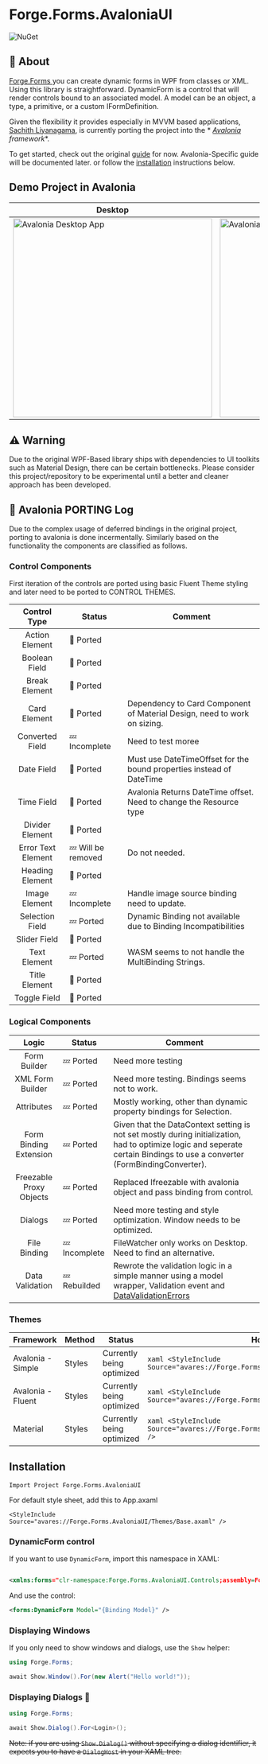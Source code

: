 # Forge.Forms.AvaloniaUI
![NuGet](https://img.shields.io/nuget/v/Forge.Forms.AvaloniaUI.svg)
## 📖 About

[Forge.Forms ](https://github.com/WPF-Forge/Forge.Forms)you can create dynamic forms in WPF from classes or XML.
Using this library is straightforward. DynamicForm is a control that will render controls bound to an associated model.
A model can be an object, a type, a primitive, or a custom IFormDefinition.

Given the flexibility it provides especially in MVVM based
applications, [Sachith Liyanagama](https://github.com/SachiHarshitha), is currently porting the project into the *
*[Avalonia](https://avaloniaui.net/) framework**.

To get started, check out the original [guide](https://wpf-forge.github.io/Forge.Forms/guides/getting-started) for now.
Avalonia-Specific guide will be documented later.
or follow the [installation](#installation) instructions below.

## Demo Project in Avalonia

| **Desktop**                                                                                                                           | **WASM**                                                                                                                                         |
|---------------------------------------------------------------------------------------------------------------------------------------|--------------------------------------------------------------------------------------------------------------------------------------------------|
| <img src="https://github.com/user-attachments/assets/c658e2ec-230d-4292-9e14-b50e9e686d24" title="Avalonia Desktop App" width="400"/> | <img src="https://github.com/user-attachments/assets/c773e661-8458-4755-9d65-17a10c738609" title="Avalonia Webassembly App (WASM)" width="400"/> |

## ⚠️ Warning

Due to the original WPF-Based library ships with dependencies to UI toolkits such as Material Design, there can be
certain bottlenecks.
Please consider this project/repository to be experimental until a better and cleaner approach has been developed.

## 🚀 Avalonia PORTING Log

Due to the complex usage of deferred bindings in the original project, porting to avalonia is done incermentally.
Similarly based on the functionality the components are classified as follows.

### Control Components

First iteration of the controls are ported using basic Fluent Theme styling and later need to be ported to CONTROL
THEMES.

|    Control Type    | Status                 | Comment                                                                  |
|:------------------:|------------------------|--------------------------------------------------------------------------|
|   Action Element   | :crossed_flags: Ported |                                                                          |
|   Boolean Field    | :crossed_flags: Ported |                                                                          |
|   Break Element    | :crossed_flags: Ported |                                                                          |
|    Card Element    | :crossed_flags: Ported | Dependency to Card Component of Material Design, need to work on sizing. |
|  Converted Field   | :zzz: Incomplete       | Need to test moree                                                       |
|     Date Field     | :crossed_flags: Ported | Must use DateTimeOffset for the bound properties instead of DateTime     |
|     Time Field     | :crossed_flags: Ported | Avalonia Returns DateTime offset. Need to change the Resource type       |
|  Divider Element   | :crossed_flags: Ported |                                                                          |
| Error Text Element | :zzz: Will be removed  | Do not needed.                                                           |
|  Heading Element   | :crossed_flags: Ported |                                                                          |
|   Image Element    | :zzz: Incomplete       | Handle image source binding need to update.                              |
|  Selection Field   | :zzz: Ported           | Dynamic Binding not available due to Binding Incompatibilities           |
|    Slider Field    | :crossed_flags: Ported |                                                                          |
|    Text Element    | :zzz:  Ported          | WASM seems to not handle the MultiBinding Strings.                       |
|   Title Element    | :crossed_flags: Ported |                                                                          |
|    Toggle Field    | :crossed_flags: Ported |                                                                          |

### Logical Components

|          Logic          | Status           | Comment                                                                                                                                                                                                                                                |
|:-----------------------:|------------------|--------------------------------------------------------------------------------------------------------------------------------------------------------------------------------------------------------------------------------------------------------|
|      Form Builder       | :zzz: Ported     | Need more testing                                                                                                                                                                                                                                      |
|    XML Form Builder     | :zzz: Ported     | Need more testing. Bindings seems not to work.                                                                                                                                                                                                         |
|       Attributes        | :zzz: Ported     | Mostly working, other than dynamic property bindings for Selection.                                                                                                                                                                                    |
| Form Binding Extension  | :zzz: Ported     | Given that the DataContext setting is not set mostly during initialization, had to optimize logic and seperate certain Bindings to use a converter (FormBindingConverter).                                                                             |
| Freezable Proxy Objects | :zzz: Ported     | Replaced Ifreezable with avalonia object and pass binding from control.                                                                                                                                                                                |
|         Dialogs         | :zzz: Ported     | Need more testing and style optimization. Window needs to be optimized.                                                                                                                                                                                |
|      File Binding       | :zzz: Incomplete | FileWatcher only works on Desktop. Need to find an alternative.                                                                                                                                                                                        |
|     Data Validation     | :zzz: Rebuilded  | Rewrote the validation logic in a simple manner using a model wrapper, Validation event and [DataValidationErrors](https://github.com/AvaloniaUI/Avalonia/blob/07f3ad23e49da9ced46b7a68392e78a150622c35/src/Avalonia.Controls/DataValidationErrors.cs) |

### Themes

| Framework         | Method | Status                    | How to Use                                                                                  |
|-------------------|--------|---------------------------|---------------------------------------------------------------------------------------------|
| Avalonia - Simple | Styles | Currently being optimized | ```xaml <StyleInclude Source="avares://Forge.Forms.AvaloniaUI/Themes/Base.axaml" />```      |
| Avalonia - Fluent | Styles | Currently being optimized | ```xaml <StyleInclude Source="avares://Forge.Forms.AvaloniaUI/Themes/Base.axaml" />```      |
| Material          | Styles | Currently being optimized | ```xaml <StyleInclude Source="avares://Forge.Forms.AvaloniaUI/Themes/Material.axaml" /> ``` |

## Installation

```
Import Project Forge.Forms.AvaloniaUI
```

For default style sheet, add this to App.axaml

```xaml
<StyleInclude Source="avares://Forge.Forms.AvaloniaUI/Themes/Base.axaml" />
```

### DynamicForm control

If you want to use `DynamicForm`, import this namespace in XAML:

```xml

<xmlns:forms="clr-namespace:Forge.Forms.AvaloniaUI.Controls;assembly=Forge.Forms"/>
```

And use the control:

```xml
<forms:DynamicForm Model="{Binding Model}" />
```

### Displaying Windows

If you only need to show windows and dialogs, use the `Show` helper:

```csharp
using Forge.Forms;

await Show.Window().For(new Alert("Hello world!"));
```

### Displaying Dialogs 🚧

````csharp
using Forge.Forms;

await Show.Dialog().For<Login>(); 
````

~~Note: if you are using `Show.Dialog()` without specifying a dialog identifier, it expects you to have a `DialogHost`
in your XAML tree.~~

